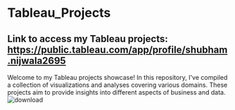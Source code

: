 # Tableau_Projects

 ## Link to access my Tableau projects: https://public.tableau.com/app/profile/shubham.nijwala2695

 Welcome to my Tableau projects showcase! In this repository, I've compiled a collection of visualizations and analyses covering various domains. These projects aim to provide insights into different aspects of business and data.
![download](https://github.com/shubham19nijwala/Tableau_Projects/assets/130289158/34ad5766-3a14-41ea-9a30-2c6c421f83da)
